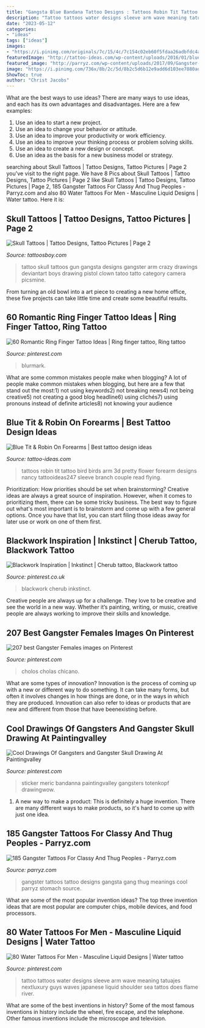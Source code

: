 ```yaml
---
title: "Gangsta Blue Bandana Tattoo Designs : Tattoos Robin Tit Tattoo Bird Birds Arm 3d Pretty Flower Forearm Designs Nancy Tattooideas247 Sleeve Branch Couple Read Flying"
description: "Tattoo tattoos water designs sleeve arm wave meaning tatuajes nextluxury guys waves japanese liquid shoulder sea tattos does flame river"
date: "2023-05-12"
categories:
- "ideas"
tags: ["ideas"]
images:
- "https://i.pinimg.com/originals/7c/15/4c/7c154c02eb60f5fdaa26adbfdc4a29d6.jpg"
featuredImage: "http://tattoo-ideas.com/wp-content/uploads/2016/01/blue-tit-robin-bird-tattoos.jpg"
featured_image: "http://parryz.com/wp-content/uploads/2017/09/Gangster-Tattoo-102.jpg"
image: "https://i.pinimg.com/736x/8b/2c/5d/8b2c5d6b12e9add6d103ee7880ad150e.jpg"
ShowToc: true
author: "Christ Jacobs"
---
```



What are the best ways to use ideas?
There are many ways to use ideas, and each has its own advantages and disadvantages. Here are a few examples: 
1. Use an idea to start a new project. 
2. Use an idea to change your behavior or attitude. 
3. Use an idea to improve your productivity or work efficiency. 
4. Use an idea to improve your thinking process or problem solving skills. 
5. Use an idea to create a new design or concept. 
6. Use an idea as the basis for a new business model or strategy.

	

		
searching about Skull Tattoos | Tattoo Designs, Tattoo Pictures | Page 2 you've visit to the right page. We have 8 Pics about Skull Tattoos | Tattoo Designs, Tattoo Pictures | Page 2 like Skull Tattoos | Tattoo Designs, Tattoo Pictures | Page 2, 185 Gangster Tattoos For Classy And Thug Peoples - Parryz.com and also 80 Water Tattoos For Men - Masculine Liquid Designs | Water tattoo. Here it is:
		
    
## Skull Tattoos | Tattoo Designs, Tattoo Pictures | Page 2

<img loading=lazy src="http://www.tattoosboy.com/wp-content/uploads/2016/04/Skull-Tatto-TB1097.jpg" onerror="this.onerror=null;this.src='https://tse3.mm.bing.net/th?id=OIP.v-u_5PjEOdfxi2Qclf8nUwHaJ4&amp;pid=15.1';" alt="Skull Tattoos | Tattoo Designs, Tattoo Pictures | Page 2">

_Source: tattoosboy.com_

>tattoo skull tattoos gun gangsta designs gangster arm crazy drawings deviantart boys drawing pistol clown tatoo tatto category camera picsmine. 

	

From turning an old bowl into a art piece to creating a new home office, these five projects can take little time and create some beautiful results.

    
## 60 Romantic Ring Finger Tattoo Ideas | Ring Finger Tattoo, Ring Tattoo

<img loading=lazy src="https://i.pinimg.com/originals/7c/15/4c/7c154c02eb60f5fdaa26adbfdc4a29d6.jpg" onerror="this.onerror=null;this.src='https://tse2.mm.bing.net/th?id=OIP.n-mxDjPJtOm32pUvfJx_gAHaI2&amp;pid=15.1';" alt="60 Romantic Ring Finger Tattoo Ideas | Ring finger tattoo, Ring tattoo">

_Source: pinterest.com_

>blurmark. 

	

What are some common mistakes people make when blogging?
A lot of people make common mistakes when blogging, but here are a few that stand out the most:1) not using keywords2) not breaking news4) not being creative5) not creating a good blog headline6) using clichés7) using pronouns instead of definite articles8) not knowing your audience

    
## Blue Tit &amp; Robin On Forearms | Best Tattoo Design Ideas

<img loading=lazy src="http://tattoo-ideas.com/wp-content/uploads/2016/01/blue-tit-robin-bird-tattoos.jpg" onerror="this.onerror=null;this.src='https://tse4.mm.bing.net/th?id=OIP.-4VvRgXfAvw5x_Uzr9uTTwHaHa&amp;pid=15.1';" alt="Blue Tit &amp; Robin On Forearms | Best tattoo design ideas">

_Source: tattoo-ideas.com_

>tattoos robin tit tattoo bird birds arm 3d pretty flower forearm designs nancy tattooideas247 sleeve branch couple read flying. 

	

Prioritization: How priorities should be set when brainstorming?
Creative ideas are always a great source of inspiration. However, when it comes to prioritizing them, there can be some tricky business. The best way to figure out what's most important is to brainstorm and come up with a few general options. Once you have that list, you can start filing those ideas away for later use or work on one of them first.

    
## Blackwork Inspiration | Inkstinct | Cherub Tattoo, Blackwork Tattoo

<img loading=lazy src="https://i.pinimg.com/736x/8b/2c/5d/8b2c5d6b12e9add6d103ee7880ad150e.jpg" onerror="this.onerror=null;this.src='https://tse3.mm.bing.net/th?id=OIP.bIq68XdSUMH1k2CFKd_b2gHaJP&amp;pid=15.1';" alt="Blackwork Inspiration | Inkstinct | Cherub tattoo, Blackwork tattoo">

_Source: pinterest.co.uk_

>blackwork cherub inkstinct. 

	

Creative people are always up for a challenge. They love to be creative and see the world in a new way. Whether it’s painting, writing, or music, creative people are always working to improve their skills and knowledge.

    
## 207 Best Gangster Females Images On Pinterest

<img loading=lazy src="https://s-media-cache-ak0.pinimg.com/736x/99/56/87/9956875c2c5ee8aaefe4fb0fe6c9640e--gangster-girl-bandana.jpg" onerror="this.onerror=null;this.src='https://tse2.mm.bing.net/th?id=OIP.viFlyU4aRqYa9cuZdEdQ0gHaJ4&amp;pid=15.1';" alt="207 best Gangster Females images on Pinterest">

_Source: pinterest.com_

>cholos cholas chicano. 

	

What are some types of innovation?
Innovation is the process of coming up with a new or different way to do something. It can take many forms, but often it involves changes in how things are done, or in the ways in which they are produced. Innovation can also refer to ideas or products that are new and different from those that have beenexisting before.

    
## Cool Drawings Of Gangsters And Gangster Skull Drawing At Paintingvalley

<img loading=lazy src="https://i.pinimg.com/736x/3a/b9/2e/3ab92ebfecc32cfdccb3faa1b703cc69.jpg" onerror="this.onerror=null;this.src='https://tse3.mm.bing.net/th?id=OIP.c8NJIs5Sk7XJ-M-XTm-WqAHaHa&amp;pid=15.1';" alt="Cool Drawings Of Gangsters and Gangster Skull Drawing At Paintingvalley">

_Source: pinterest.com_

>sticker meric bandanna paintingvalley gangsters totenkopf drawingwow. 

	

1. A new way to make a product: This is definitely a huge invention. There are many different ways to make products, so it's hard to come up with just one idea.

    
## 185 Gangster Tattoos For Classy And Thug Peoples - Parryz.com

<img loading=lazy src="http://parryz.com/wp-content/uploads/2017/09/Gangster-Tattoo-102.jpg" onerror="this.onerror=null;this.src='https://tse3.mm.bing.net/th?id=OIP.WG_2hAu_U-mZ1LySw2BVkQHaHa&amp;pid=15.1';" alt="185 Gangster Tattoos For Classy And Thug Peoples - Parryz.com">

_Source: parryz.com_

>gangster tattoos tattoo designs gangsta gang thug meanings cool parryz stomach source. 

	

What are some of the most popular invention ideas?
The top three invention ideas that are most popular are computer chips, mobile devices, and food processors.

    
## 80 Water Tattoos For Men - Masculine Liquid Designs | Water Tattoo

<img loading=lazy src="https://i.pinimg.com/originals/7b/2d/c6/7b2dc6a5cb1ab6465403ea25a051bc51.jpg" onerror="this.onerror=null;this.src='https://tse1.mm.bing.net/th?id=OIP.QQxMRITVLAF7H4xPf_8YKgHaHa&amp;pid=15.1';" alt="80 Water Tattoos For Men - Masculine Liquid Designs | Water tattoo">

_Source: pinterest.com_

>tattoo tattoos water designs sleeve arm wave meaning tatuajes nextluxury guys waves japanese liquid shoulder sea tattos does flame river. 

	

What are some of the best inventions in history?
Some of the most famous inventions in history include the wheel, fire escape, and the telephone. Other famous inventions include the microscope and television.


